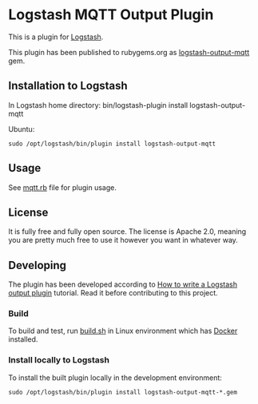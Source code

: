# Logstash MQTT Output Plugin

This is a plugin for [Logstash](https://github.com/elastic/logstash).

This plugin has been published to rubygems.org as [logstash-output-mqtt](https://rubygems.org/gems/logstash-output-mqtt/) gem.

## Installation to Logstash

In Logstash home directory: bin/logstash-plugin install logstash-output-mqtt

Ubuntu:
```
sudo /opt/logstash/bin/plugin install logstash-output-mqtt
```

## Usage

See [mqtt.rb](lib/logstash/outputs/mqtt.rb) file for plugin usage.

## License

It is fully free and fully open source. The license is Apache 2.0, meaning you are pretty much free to use it however you want in whatever way.

## Developing

The plugin has been developed according to [How to write a Logstash output plugin](https://www.elastic.co/guide/en/logstash/current/_how_to_write_a_logstash_output_plugin.html) tutorial. Read it before contributing to this project.

### Build

To build and test, run [build.sh](build.sh) in Linux environment which has [Docker](https://www.docker.com) installed.

### Install locally to Logstash

To install the built plugin locally in the development environment:
```
sudo /opt/logstash/bin/plugin install logstash-output-mqtt-*.gem
```
